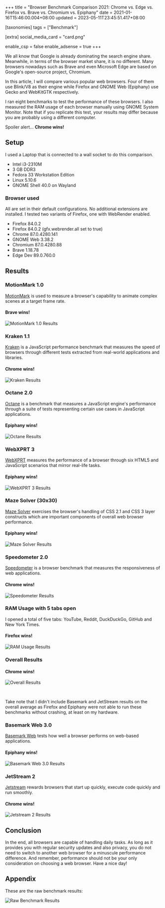 +++
title = "Browser Benchmark Comparison 2021: Chrome vs. Edge vs. Firefox vs. Brave vs. Chromium vs. Epiphany"
date = 2021-01-16T15:46:00.004+08:00
updated = 2023-05-11T23:45:51.417+08:00

[taxonomies]
tags = ["Benchmark"]

[extra]
social_media_card = "card.png"

enable_csp = false
enable_adsense = true
+++

We all know that Google is already dominating the search engine share. Meanwhile, in terms of the browser market share, it is no different. Many browsers nowadays such as Brave and even Microsoft Edge are based on Google's open-source project, Chromium.
<!-- more -->

In this article, I will compare various popular web browsers. Four of them use Blink/V8 as their engine while Firefox and GNOME Web (Epiphany) use Gecko and WebKitGTK respectively.

I ran eight benchmarks to test the performance of these browsers. I also measured the RAM usage of each browser manually using GNOME System Monitor. Note that if you replicate this test, your results may differ because you are probably using a different computer.

Spoiler alert... **Chrome wins!**

## Setup

I used a Laptop that is connected to a wall socket to do this comparison.

* Intel i3-2310M
* 3 GB DDR3
* Fedora 33 Workstation Edition
* Linux 5.10.6
* GNOME Shell 40.0 on Wayland

### Browser used

All are set in their default configurations. No additional extensions are installed. I tested two variants of Firefox, one with WebRender enabled.

* Firefox 84.0.2
* Firefox  84.0.2 (gfx.webrender.all set to true)
* Chrome 87.0.4280.141
* GNOME Web 3.38.2
* Chromium 87.0.4280.88
* Brave 1.18.78
* Edge Dev 89.0.760.0

## Results

### MotionMark 1.0

[MotionMark](https://browserbench.org/MotionMark/) is used to measure a browser's capability to animate complex scenes at a target frame rate.

#### Brave wins!

![MotionMark 1.0 Results](motion-mark.png)

### Kraken 1.1

[Kraken](https://mozilla.github.io/krakenbenchmark.mozilla.org/) is a JavaScript performance benchmark that measures the speed of browsers through different tests extracted from real-world applications and libraries.

#### Chrome wins!

![Kraken Results](kraken.png)

### Octane 2.0

[Octane](https://chromium.github.io/octane/) is a benchmark that measures a JavaScript engine's performance through a suite of tests representing certain use cases in JavaScript applications.

#### Epiphany wins!

![Octane Results](octane.png)

### WebXPRT 3

[WebXPRT](https://www.principledtechnologies.com/benchmarkxprt/webxprt/2018/3_v5/) measures the performance of a browser through six HTML5 and JavaScript scenarios that mirror real-life tasks.

#### Epiphany wins!

![WebXPRT 3 Results](webxprt.png)

### Maze Solver (30x30)

[Maze Solver](https://testdrive-archive.azurewebsites.net/performance/mazesolver/default.html) exercises the browser's handling of CSS 2.1 and CSS 3 layer constructs which are important components of overall web browser performance.

#### Epiphany wins!

![Maze Solver Results](maze-solver.png)

### Speedometer 2.0

[Speedometer](https://browserbench.org/Speedometer2.0/) is a browser benchmark that measures the responsiveness of web applications.

#### Chrome wins!

![Speedometer Results](speedometer.png)

### RAM Usage with 5 tabs open

I opened a total of five tabs: YouTube, Reddit, DuckDuckGo, GitHub and New York Times.

#### Firefox wins!

![RAM Usage Results](ram-usage.png)

### Overall Results

#### Chrome wins!

![Overall Results](overall-result.png)

<br>

Take note that I didn't include Basemark and JetStream results on the overall average as Firefox and Epiphany were not able to run these benchmarks without crashing, at least on my hardware.

### Basemark Web 3.0

[Basemark Web](https://web.basemark.com) tests how well a browser performs on web-based applications.

#### Epiphany wins!

![Basemark Web 3.0 Results](basemark-web.png)

### JetStream 2

[Jetstream](https://browserbench.org/JetStream/) rewards browsers that start up quickly, execute code quickly and run smoothly.

#### Chrome wins!

![Jetstream 2 Results](jetstream.png)

## Conclusion

In the end, all browsers are capable of handling daily tasks. As long as it provides you with regular security updates and also privacy, you do not need to switch to another web browser for a minuscule performance difference. And remember, performance should not be your only consideration on choosing a web browser. Have a nice day!

## Appendix

These are the raw benchmark results:

![Raw Benchmark Results](raw-data.png)

